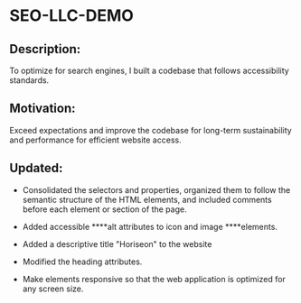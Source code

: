 # SEO-LLC-DEMO

## Description:

To optimize for search engines, I built a codebase that follows accessibility standards.

## Motivation:

Exceed expectations and improve the codebase for long-term sustainability and
performance for efficient website access.

## Updated:

- Consolidated the selectors and properties, organized them to follow the semantic structure of the HTML elements, and included comments before each element or section of the page.

- Added accessible ****alt attributes to icon and image ****elements.

- Added a descriptive title "Horiseon" to the website
- Modified the heading attributes.

- Make elements responsive so that the web application is optimized for any screen size.
